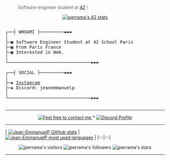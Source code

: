 >  Software engineer student at [42](https://42.fr/) \


<p align="center">
<a href="https://github.com/oakoudad/badge42"><img src="https://badge.mediaplus.ma/starryblue/jperrama?1337Badge=off&UM6P=off" alt="jperrama's 42 stats" /></a>
</p>

<pre>

┌──┤ WHOAMI ├─────────▰▰▰
│
├─▣ Software Engineer Student at 42 School Paris
├─▣ From Paris France
├─▣ Interested in Web.
│
└───────────────────────────────▰▰▰

┌──┤ SOCIAL ├─────────▰▰▰
│
├─◈ <a href="https://www.instagram.com/jean.emp">Instagram</a>
├─◈ Discord: jeanemmanuelp
│
└───────────────────────────────▰▰▰

</pre>
--------------

<p align="center">
	<a href="mailto:perramant.work@gmail.com">
		<img alt="Feel free to contact me" src="https://img.shields.io/badge/-Ask_me_anything-blue?style=flat&logo=Gmail&logoColor=white&link=mailto:achraf.elkhnissi@gmail.com&color=3d85c6" />
	</a>
    <span> * </span>
    <a href="https://discord.com/channels/@me">
        <img alt="Discord Profile" src="https://img.shields.io/badge/-Discord-0072b1?style=flat&logo=Discord&logoColor=white&link=https://www.linkedin.com/in/achrafelkhnissi/&color=7289da" />
    </a>
</p>

---------------
| [![Jean-EmmanuelP
 GitHub stats](https://github-readme-stats.vercel.app/api?username=achrafelkhnissi&count_private=true&show_icons=true&hide=issues&hide_border=true&theme=dark)](https://github.com/Jean-EmmanuelP?tab=repositories) | [![Jean-EmmanuelP
 most used languages](https://github-readme-stats.vercel.app/api/top-langs/?username=appinha&layout=compact&hide_border=true&theme=dark)](https://github.com/Jean-EmmanuelP?tab=repositories) |
|:-:|:-:|

<p align="center">
	<img alt="jperrama's visitors" src="https://komarev.com/ghpvc/?username=Jean-EmmanuelP
&color=8c36db&style=flat&label=visitors" />
	<img alt="jperrama's followers" src="https://img.shields.io/github/followers/Jean-EmmanuelP?color=black" />
	<img alt="jperrama's stars" src="https://img.shields.io/github/stars/Jean-EmmanuelP?color=black" />
</p>

---------------
